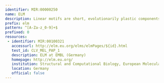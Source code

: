 ```yaml
---
identifier: MIR:00000250
name: ELM
description: Linear motifs are short, evolutionarily plastic components of regulatory proteins. Mainly focused on the eukaryotic sequences,the Eukaryotic Linear Motif resource (ELM) is a database of curated motif classes and instances.
prefix: elm
pattern: ^[A-Za-z_0-9]+$
prefixed: 0
resources:
 - identifier: MIR:00100321
   accessurl: http://elm.eu.org/elms/elmPages/${id}.html
   test_id: CLV_MEL_PAP_1
   description: ELM at EMBL (Germany)
   homepage: http://elm.eu.org/
   institution: Structural and Computational Biology, European Molecular Biology Laboratory, Heidelberg
   location: Germany
   official: false
---
```

